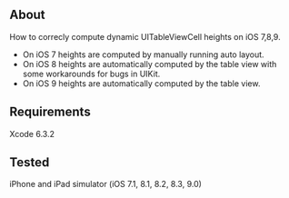 ## About

How to correcly compute dynamic UITableViewCell heights on iOS 7,8,9.

- On iOS 7 heights are computed by manually running auto layout.
- On iOS 8 heights are automatically computed by the table view with some workarounds for bugs in UIKit.
- On iOS 9 heights are automatically computed by the table view.

## Requirements

Xcode 6.3.2

## Tested

iPhone and iPad simulator (iOS 7.1, 8.1, 8.2, 8.3, 9.0)
